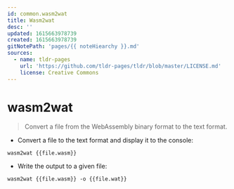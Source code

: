 ```yaml
---
id: common.wasm2wat
title: Wasm2wat
desc: ''
updated: 1615663978739
created: 1615663978739
gitNotePath: 'pages/{{ noteHiearchy }}.md'
sources:
  - name: tldr-pages
    url: 'https://github.com/tldr-pages/tldr/blob/master/LICENSE.md'
    license: Creative Commons
---
```

# wasm2wat

> Convert a file from the WebAssembly binary format to the text format.

- Convert a file to the text format and display it to the console:

`wasm2wat {{file.wasm}}`

- Write the output to a given file:

`wasm2wat {{file.wasm}} -o {{file.wat}}`

